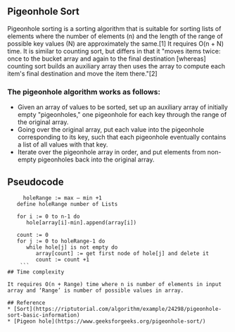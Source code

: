 ## Pigeonhole Sort

Pigeonhole sorting is a sorting algorithm that is suitable for sorting lists of elements where the number of elements (n) and the length of the range of possible key values (N) are approximately the same.[1] It requires O(n + N) time. It is similar to counting sort, but differs in that it "moves items twice: once to the bucket array and again to the final destination [whereas] counting sort builds an auxiliary array then uses the array to compute each item's final destination and move the item there."[2]

### The pigeonhole algorithm works as follows:

* Given an array of values to be sorted, set up an auxiliary array of initially empty "pigeonholes," one pigeonhole for each key through the range of the original array.
* Going over the original array, put each value into the pigeonhole corresponding to its key, such that each pigeonhole eventually contains a list of all values with that key.
* Iterate over the pigeonhole array in order, and put elements from non-empty pigeonholes back into the original array.
## Pseudocode

``` find max and min from the array list
     holeRange := max – min +1
   define holeRange number of Lists

   for i := 0 to n-1 do
      hole[array[i]-min].append(array[i])
   
   count := 0
   for j := 0 to holeRange-1 do
      while hole[j] is not empty do
         array[count] := get first node of hole[j] and delete it
         count := count +1
    ```
## Time complexity

It requires O(n + Range) time where n is number of elements in input array and ‘Range’ is number of possible values in array.

## Reference
* [Sort](https://riptutorial.com/algorithm/example/24298/pigeonhole-sort-basic-information)
* [Pigeon hole](https://www.geeksforgeeks.org/pigeonhole-sort/)
